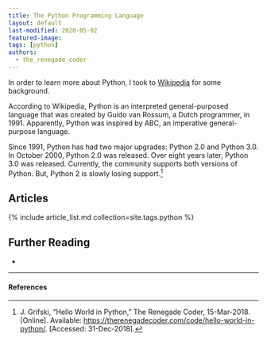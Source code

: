 ```yaml
---
title: The Python Programming Language
layout: default
last-modified: 2020-05-02
featured-image:
tags: [python]
authors:
  - the_renegade_coder
---
```


In order to learn more about Python, I took to [Wikipedia][1] for some background.

According to Wikipedia, Python is an interpreted general-purposed language that was created by Guido van Rossum, 
a Dutch programmer, in 1991. Apparently, Python was inspired by ABC, an imperative general-purpose language.

Since 1991, Python has had two major upgrades: Python 2.0 and Python 3.0. In October 2000, Python 2.0 was released. 
Over eight years later, Python 3.0 was released. Currently, the community supports both versions of Python. 
But, Python 2 is slowly losing support.[^1]

## Articles

{% include article_list.md collection=site.tags.python %}

## Further Reading

-

---

#### References

[^1]: J. Grifski, “Hello World in Python,” The Renegade Coder, 15-Mar-2018. [Online]. Available: <https://therenegadecoder.com/code/hello-world-in-python/>. [Accessed: 31-Dec-2018].

[1]: https://en.wikipedia.org/wiki/Python_(programming_language)
